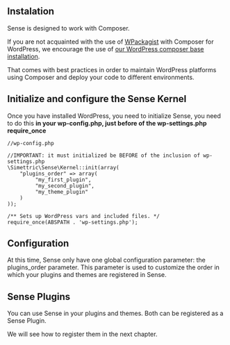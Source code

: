 ## Instalation

Sense is designed to work with Composer. 

If you are not acquainted with the use of [WPackagist](https://wpackagist.org/) with Composer for WordPress, we encourage the use of [our WordPress composer base installation](https://github.com/Simettric/wordpress-composer-installation).

That comes with best practices in order to maintain WordPress platforms using Composer and deploy your code to different environments.

    
## Initialize and configure the Sense Kernel

Once you have installed WordPress, you need to initialize Sense, you need to do this **in your wp-config.php, just before of the wp-settings.php require_once**

    //wp-config.php
     
    //IMPORTANT: it must initialized be BEFORE of the inclusion of wp-settings.php
    \Simettric\Sense\Kernel::init(array(
        "plugins_order" => array(
             "my_first_plugin", 
             "my_second_plugin", 
             "my_theme_plugin"
        )
    ));
     
    /** Sets up WordPress vars and included files. */
    require_once(ABSPATH . 'wp-settings.php');

## Configuration

At this time, Sense only have one global configuration parameter: the plugins_order parameter.
This parameter is used to customize the order in which your plugins and themes are registered in Sense.


## Sense Plugins

You can use Sense in your plugins and themes. Both can be registered as a Sense Plugin.

We will see how to register them in the next chapter.
